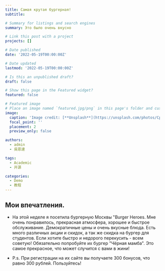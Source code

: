 ```yaml
---
title: Самая крутая бургерная!
subtitle: 

# Summary for listings and search engines
summary: Это было очень вкусно

# Link this post with a project
projects: []

# Date published
date: '2022-05-19T00:00:00Z'

# Date updated
lastmod: '2022-05-19T00:00:00Z'

# Is this an unpublished draft?
draft: false

# Show this page in the Featured widget?
featured: false

# Featured image
# Place an image named `featured.jpg/png` in this page's folder and customize its options here.
image:
  caption: 'Image credit: [**Unsplash**](https://unsplash.com/photos/CpkOjOcXdUY)'
  focal_point: ''
  placement: 2
  preview_only: false

authors:
  - admin
  - 吳恩達

tags:
  - Academic
  - 开源

categories:
  - Demo
  - 教程
---
```


## Мои впечатления.

 - На этой неделе я посетила бургерную Москвы "Burger Heroes. Мне очень понравилось, прекрасная атмосфера, хорошее и быстрое обслуживание. Демократичные цены и очень вкусные блюда. Есть много различных акции и скидок, а так же скидка на бургер для студентов. Если хотите быстро и недорого перекусить - всем советую! Обязательно попробуйте их бургер "Чёрная мамба". Это самое прекрасное, что может случится с вами в жини!
 
 - P.s. При регистрации на их сайте вы получаете 300 бонусов, что равно 300 рублей. Пользуйтесь!
 
